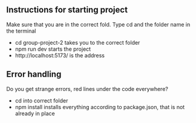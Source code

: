 ## Instructions for starting project
Make sure that you are in the correct fold. Type cd and the folder name in the terminal
 - cd group-project-2       takes you to the correct folder
 - npm run dev              starts the project
 - http://localhost:5173/   is the address 

## Error handling
Do you get strange errors, red lines under the code everywhere? 
- cd into correct folder
- npm install       installs everything according to package.json, that is not already in place